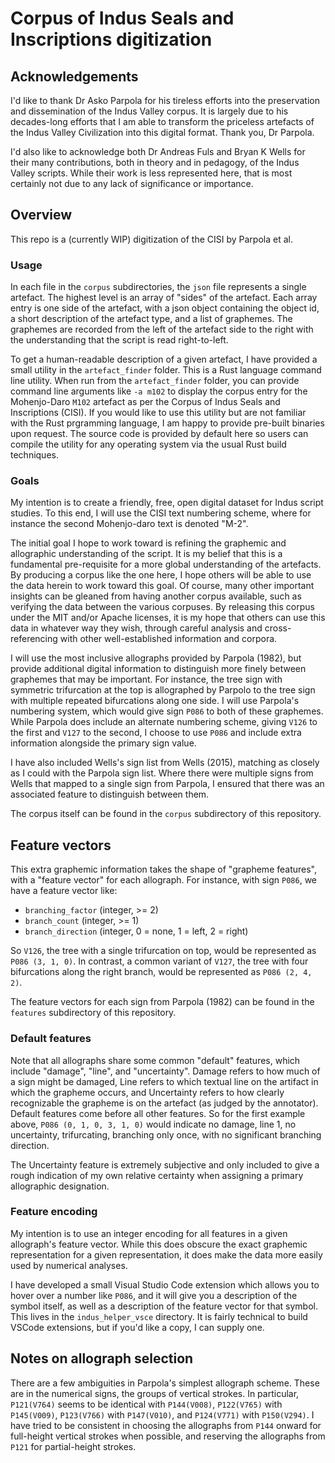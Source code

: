 # Corpus of Indus Seals and Inscriptions digitization

## Acknowledgements

I'd like to thank Dr Asko Parpola for his tireless efforts into the preservation and dissemination of the Indus Valley corpus. It is largely due
to his decades-long efforts that I am able to transform the priceless artefacts of the Indus Valley Civilization into this digital format.
Thank you, Dr Parpola.

I'd also like to acknowledge both Dr Andreas Fuls and Bryan K Wells for their many contributions, both in theory and in pedagogy, of the Indus
Valley scripts. While their work is less represented here, that is most certainly not due to any lack of significance or importance.

## Overview

This repo is a (currently WIP) digitization of the CISI by Parpola et al.

### Usage

In each file in the `corpus` subdirectories, the `json` file represents a single artefact. The highest level is an array of "sides" of the artefact.
Each array entry is one side of the artefact, with a json object containing the object id, a short description of the artefact type, and a list of graphemes.
The graphemes are recorded from the left of the artefact side to the right with the understanding that the script is read right-to-left.

To get a human-readable description of a given artefact, I have provided a small utility in the `artefact_finder` folder. This is a Rust language command
line utility. When run from the `artefact_finder` folder, you can provide command line arguments like `-a m102` to display the corpus entry for the
Mohenjo-Daro `M102` artefact as per the Corpus of Indus Seals and Inscriptions (CISI). If you would like to use this utility but are not familiar with
the Rust prgramming language, I am happy to provide pre-built binaries upon request. The source code is provided by default here so users can compile
the utility for any operating system via the usual Rust build techniques.

### Goals

My intention is to create a friendly, free, open digital dataset for Indus script studies. To this end, I will use the CISI text numbering scheme,
where for instance the second Mohenjo-daro text is denoted "M-2".

The initial goal I hope to work toward is refining the graphemic and allographic understanding of the script. It is my belief that this is a fundamental
pre-requisite for a more global understanding of the artefacts. By producing a corpus like the one here, I hope others will be able to use the
data herein to work toward this goal. Of course, many other important insights can be gleaned from having another corpus available, such as verifying
the data between the various corpuses. By releasing this corpus under the MIT and/or Apache licenses, it is my hope that others can use this data
in whatever way they wish, through careful analysis and cross-referencing with other well-established information and corpora.

I will use the most inclusive allographs provided by Parpola (1982), but provide additional digital information to distinguish more finely between
graphemes that may be important. For instance, the tree sign with symmetric trifurcation at the top is allographed by Parpolo to the tree sign
with multiple repeated bifurcations along one side. I will use Parpola's numbering system, which would give sign `P086` to both of these graphemes.
While Parpola does include an alternate numbering scheme, giving `V126` to the first and `V127` to the second, I choose to use `P086` and include
extra information alongside the primary sign value.

I have also included Wells's sign list from Wells (2015), matching as closely as I could with the Parpola sign list. Where there were multiple
signs from Wells that mapped to a single sign from Parpola, I ensured that there was an associated feature to distinguish between them.

The corpus itself can be found in the `corpus` subdirectory of this repository.

## Feature vectors

This extra graphemic information takes the shape of "grapheme features", with a "feature vector" for each allograph. For instance, with sign `P086`, we
have a feature vector like:

* `branching_factor` (integer, >= 2)
* `branch_count` (integer, >= 1)
* `branch_direction` (integer, 0 = none, 1 = left, 2 = right)

So `V126`, the tree with a single trifurcation on top, would be represented as `P086 (3, 1, 0)`. In contrast, a common variant of `V127`, the tree with
four bifurcations along the right branch, would be represented as `P086 (2, 4, 2)`.

The feature vectors for each sign from Parpola (1982) can be found in the `features` subdirectory of this repository.

### Default features

Note that all allographs share some common "default" features, which include "damage", "line", and "uncertainty". Damage refers to how much
of a sign might be damaged, Line refers to which textual line on the artifact in which the grapheme occurs, and Uncertainty refers to how clearly
recognizable the grapheme is on the artefact (as judged by the annotator). Default features come before all other features. So for the first example above, `P086 (0, 1, 0, 3, 1, 0)`
would indicate no damage, line 1, no uncertainty, trifurcating, branching only once, with no significant branching direction.

The Uncertainty feature is extremely subjective and only included to give a rough indication of my own relative certainty when assigning a primary
allographic designation.

### Feature encoding

My intention is to use an integer encoding for all features in a given allograph's feature vector. While this does obscure the exact graphemic
representation for a given representation, it does make the data more easily used by numerical analyses.

I have developed a small Visual Studio Code extension which allows you to hover over a number like `P086`, and it will give you a description of
the symbol itself, as well as a description of the feature vector for that symbol. This lives in the `indus_helper_vsce` directory. It is fairly
technical to build VSCode extensions, but if you'd like a copy, I can supply one.

## Notes on allograph selection

There are a few ambiguities in Parpola's simplest allograph scheme. These are in the numerical signs, the groups of vertical strokes. In particular,
`P121(V764)` seems to be identical with `P144(V008)`, `P122(V765)` with `P145(V009)`, `P123(V766)` with `P147(V010)`, and `P124(V771)` with `P150(V294)`.
I have tried to be consistent in choosing the allographs from `P144` onward for full-height vertical strokes when possible, and reserving the allographs
from `P121` for partial-height strokes.
